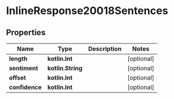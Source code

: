 
# InlineResponse20018Sentences

## Properties
Name | Type | Description | Notes
------------ | ------------- | ------------- | -------------
**length** | **kotlin.Int** |  |  [optional]
**sentiment** | **kotlin.String** |  |  [optional]
**offset** | **kotlin.Int** |  |  [optional]
**confidence** | **kotlin.Int** |  |  [optional]




